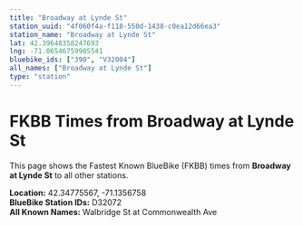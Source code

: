 ```yaml
---
title: "Broadway at Lynde St"
station_uuid: "4f060f4a-f118-550d-1438-c0ea12d66ea3"
station_name: "Broadway at Lynde St"
lat: 42.39648358247693
lng: -71.06546759905541
bluebike_ids: ["390", "V32004"]
all_names: ["Broadway at Lynde St"]
type: "station"
---
```


# FKBB Times from Broadway at Lynde St

This page shows the Fastest Known BlueBike (FKBB) times from **Broadway at Lynde St** to all other stations.

**Location:** 42.34775567, -71.1356758  
**BlueBike Station IDs:** D32072  
**All Known Names:** Walbridge St at Commonwealth Ave

